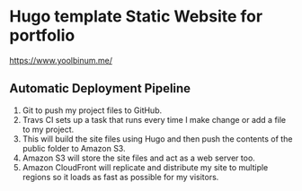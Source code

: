 # Hugo template Static Website for portfolio
https://www.yoolbinum.me/

## Automatic Deployment Pipeline

1. Git to push my project files to GitHub.
2. Travs CI sets up a task that runs every time I make change or add a file to my project.
3. This will build the site files using Hugo and then push the contents of the public folder to Amazon S3.
4. Amazon S3 will store the site files and act as a web server too.
5. Amazon CloudFront will replicate and distribute my site to multiple regions so it loads as fast as possible for my visitors.
